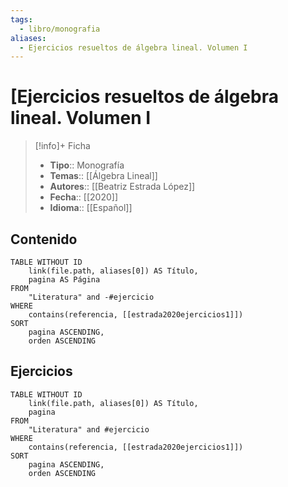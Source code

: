 ```yaml
---
tags:
  - libro/monografia
aliases:
  - Ejercicios resueltos de álgebra lineal. Volumen I
---
```

# [Ejercicios resueltos de álgebra lineal. Volumen I

>[!info]+ Ficha
>- **Tipo**:: Monografía
>- **Temas**:: [[Álgebra Lineal]]
>- **Autores**:: [[Beatriz Estrada López]]
>- **Fecha**:: [[2020]]
>- **Idioma**:: [[Español]]

## Contenido
```dataview
TABLE WITHOUT ID
    link(file.path, aliases[0]) AS Título,
    pagina AS Página
FROM
    "Literatura" and -#ejercicio
WHERE
    contains(referencia, [[estrada2020ejercicios1]])
SORT
    pagina ASCENDING,
    orden ASCENDING
```

## Ejercicios
```dataview
TABLE WITHOUT ID
    link(file.path, aliases[0]) AS Título,
    pagina
FROM
    "Literatura" and #ejercicio
WHERE
    contains(referencia, [[estrada2020ejercicios1]])
SORT
    pagina ASCENDING,
    orden ASCENDING
```
